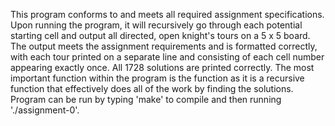 This program conforms to and meets all required assignment specifications. Upon running the program, it will recursively go through each
potential starting cell and output all directed, open knight's tours on a 5 x 5 board. The output meets the assignment requirements and is
formatted correctly, with each tour printed on a separate line and consisting of each cell number appearing exactly once. All 1728 solutions
are printed correctly. The most important function within the program is the <void knightTour> function as it is a recursive function that
effectively does all of the work by finding the solutions. Program can be run by typing 'make' to compile and then running './assignment-0'.